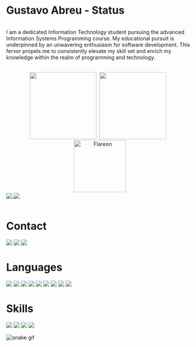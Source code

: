 <h1>Gustavo Abreu - Status</h1>

<div style="display: flex;">
    <p>I am a dedicated Information Technology student pursuing the advanced Information Systems Programming course. My educational pursuit is underpinned by an unwavering enthusiasm for software development. This fervor propels me to consistently elevate my skill set and enrich my knowledge within the realm of programming and technology.</p>
</div>
 <div align="center">
 <br>
 <img style="margin-right: 5px;" height="180em" src="https://github-readme-stats.vercel.app/api?username=GustavoAbreu01&show_icons=true&theme=radical"/>
 <img style="margin-right: 10px;"  height="180em" src="https://github-readme-stats.vercel.app/api/top-langs/?username=GustavoAbreu01&layout=compact&langs_count=7&theme=radical"/>
     <img height="140em" src="https://raw.githubusercontent.com/gist/theAdityaNVS/f5b585d1082da2dffffea32434f37956/raw/7f9552d0a179b4f84059259fa878199e369b069c/GitHub-logo.gif" alt="Flareon">
</div>
<a href="https://github.com/anuraghazra/github-readme-stats">
  <img align="center" src="https://github-readme-stats.vercel.app/api/pin/?username=anuraghazra&repo=github-readme-stats" />
</a>
<a href="https://github.com/anuraghazra/convoychat">
  <img align="center" src="https://github-readme-stats.vercel.app/api/pin/?username=anuraghazra&repo=convoychat" />
</a>
<br>
  <br>
 <h1>Contact</h1>
 <p>
  <a href="https://www.instagram.com/gustavo_g_abreu/" target="_blank"><img src="https://img.shields.io/badge/-Instagram-%23E4405F?style=for-the-badge&logo=instagram&logoColor=white" target="_blank"></a> 
  <a href="gustavoabreu012004@gmail.com"><img src="https://img.shields.io/badge/Gmail-D14836?style=for-the-badge&logo=gmail&logoColor=white" target="_blank"></a>
  <a href="https://discord.com/channels/@me"><img src="https://img.shields.io/badge/Discord-5865F2.svg?style=for-the-badge&logo=Discord&logoColor=white" target="_blank"></a>
  </p>
 <h1>Languages</h1>
 <p>
  <img src="https://img.shields.io/badge/HTML-239120?style=for-the-badge&logo=html5&logoColor=white">
  <img src="https://img.shields.io/badge/CSS-239120?&style=for-the-badge&logo=css3&logoColor=white">
  <img src="https://img.shields.io/badge/Spring-6DB33F?style=for-the-badge&logo=spring&logoColor=white">
  <img src="https://img.shields.io/badge/Node.js-43853D?style=for-the-badge&logo=node.js&logoColor=white">
  <img src="https://img.shields.io/badge/JavaScript-F7DF1E?style=for-the-badge&logo=javascript&logoColor=black">
  <img src="https://img.shields.io/badge/Java-ED8B00?style=for-the-badge&logo=java&logoColor=white">
  <img src="https://img.shields.io/badge/Angular-DD0031.svg?style=for-the-badge&logo=Angular&logoColor=white">
  <img src="https://img.shields.io/badge/React-20232A?style=for-the-badge&logo=react&logoColor=61DAFB">
  <img src="https://img.shields.io/badge/MySQL-00000F?style=for-the-badge&logo=mysql&logoColor=white">
  </p>
 <h1>Skills</h1>
 <p>
  <img src="https://img.shields.io/badge/Microsoft_Excel-217346?style=for-the-badge&logo=microsoft-excel&logoColor=white">
  <img src="https://img.shields.io/badge/Microsoft_PowerPoint-B7472A?style=for-the-badge&logo=microsoft-powerpoint&logoColor=white">
  <img src="https://img.shields.io/badge/Microsoft_Word-2B579A?style=for-the-badge&logo=microsoft-word&logoColor=white">
  <img src="https://img.shields.io/badge/Microsoft_Office-D83B01?style=for-the-badge&logo=microsoft-office&logoColor=white">
 </p>

![snake gif](https://github.com/GustavoAbreu01/GustavoAbreu01/blob/output/github-contribution-grid-snake.gif)

